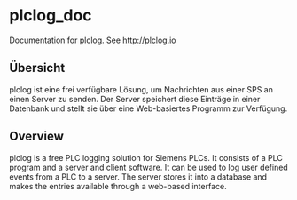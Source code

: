 # plclog_doc

Documentation for plclog. See http://plclog.io

## Übersicht

plclog ist eine frei verfügbare Lösung, um Nachrichten aus einer SPS an einen
Server zu senden. Der Server speichert diese Einträge in einer Datenbank und
stellt sie über eine Web-basiertes Programm zur Verfügung.

## Overview

plclog is a free PLC logging solution for Siemens PLCs. It consists of a PLC
program and a server and client software. It can be used to log user defined
events from a PLC to a server. The server stores it into a database and makes
the entries available through a web-based interface.
